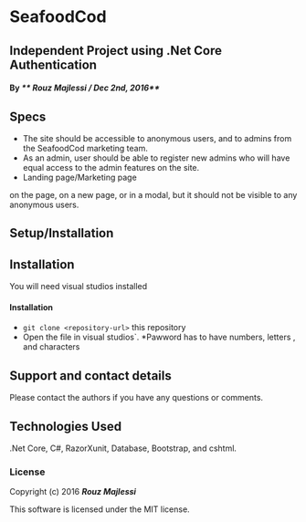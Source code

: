 # SeafoodCod

## Independent Project using .Net Core Authentication


#### By _** Rouz Majlessi / Dec 2nd, 2016**_

## Specs
 * The site should be accessible to anonymous users, and to admins from the SeafoodCod marketing team. 
 * As an admin, user should be able to register new admins who will have equal access to the admin features on the site.
 * Landing page/Marketing page
 
 on the page, on a new page, or in a modal, but it should not be visible to any anonymous users.
 
## Setup/Installation

## Installation
You will need visual studios installed

#### Installation
* `git clone <repository-url>` this repository
* Open the file in visual studios`.
*Pawword has to have numbers, letters , and characters

## Support and contact details

Please contact the authors if you have any questions or comments.

## Technologies Used

.Net Core, C#, RazorXunit, Database, Bootstrap, and cshtml.

### License

Copyright (c) 2016 **_Rouz Majlessi_**

This software is licensed under the MIT license.
